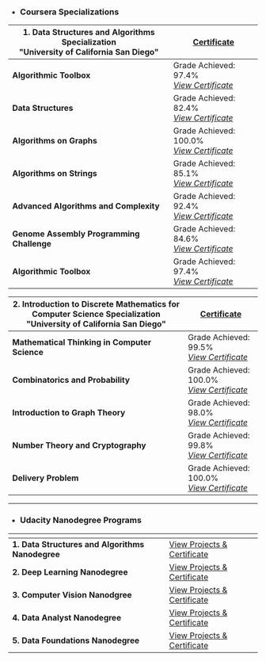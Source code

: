 

- ### Coursera Specializations



|<center>1. Data Structures and Algorithms Specialization<br>"University of California San Diego"</center>|<a href="https://coursera.org/share/3d915db4303a0b4b5b54d313df7f2eb4" target="_blank"><center>Certificate</center></a>|
|--------------------------------------------------|----------------------------------------------------------------------------|
| **Algorithmic Toolbox** | Grade Achieved: 97.4%<br>*[View Certificate](https://www.coursera.org/account/accomplishments/certificate/BNGXGH4SB4ZN)* |
| **Data Structures** | Grade Achieved: 82.4%<br>*[View Certificate](https://www.coursera.org/account/accomplishments/certificate/Z2VVAQ5WPJZQ)* |
| **Algorithms on Graphs** | Grade Achieved: 100.0%<br>*[View Certificate](https://www.coursera.org/account/accomplishments/certificate/K7QBHEPHCM7P)* |
| **Algorithms on Strings** | Grade Achieved: 85.1%<br>*[View Certificate](https://www.coursera.org/account/accomplishments/certificate/E9N694PZNM2E)* |
| **Advanced Algorithms and Complexity** | Grade Achieved: 92.4%<br>*[View Certificate](https://www.coursera.org/account/accomplishments/certificate/3KK8LEYMFD2Q)* |
| **Genome Assembly Programming Challenge** | Grade Achieved: 84.6%<br>*[View Certificate](https://www.coursera.org/account/accomplishments/certificate/WGYQMSL2SULZ)* |
| **Algorithmic Toolbox** | Grade Achieved: 97.4%<br>*[View Certificate](https://www.coursera.org/account/accomplishments/certificate/BNGXGH4SB4ZN)* |

|<center>2. Introduction to Discrete Mathematics for Computer Science Specialization<br>"University of California San Diego"</center>|<a href="https://coursera.org/share/576f499c1ff93fa479f077e604ac1e2b" target="_blank"><center>Certificate</center></a>|
|--------------------------------------------------|----------------------------------------------------------------------------|
| **Mathematical Thinking in Computer Science** | Grade Achieved: 99.5%<br>*[View Certificate](https://www.coursera.org/account/accomplishments/certificate/9CK4CKKK7533)* |
| **Combinatorics and Probability** | Grade Achieved: 100.0%<br>*[View Certificate](https://www.coursera.org/account/accomplishments/certificate/YHA2N6DFUN9R)* |
| **Introduction to Graph Theory** | Grade Achieved: 98.0%<br>*[View Certificate](https://www.coursera.org/account/accomplishments/certificate/KLWJEDV2V4DT)* |
| **Number Theory and Cryptography** | Grade Achieved: 99.8%<br>*[View Certificate](https://www.coursera.org/account/accomplishments/certificate/7BQJXHPLJ9F2)* |
| **Delivery Problem** | Grade Achieved: 100.0%<br>*[View Certificate](https://www.coursera.org/account/accomplishments/certificate/C4UEM9BETDDV)* |


--------------------------------------------------

- ### Udacity Nanodegree Programs


| <!-- -->    | <!-- -->    |
|-------------|-------------|
|**1. Data Structures and Algorithms Nanodegree** |[View Projects & Certificate](https://github.com/MarwaQabeel/Data-Structures-and-Algorithms-Nanodegree)|
|**2. Deep Learning Nanodegree** |[View Projects & Certificate](https://github.com/MarwaQabeel/Udacity-Deep-Learning-Nanodegree)|
|**3. Computer Vision Nanodgree** |[View Projects & Certificate](https://github.com/MarwaQabeel/Udacity-Computer-Vision-Nanodegree)|
|**4. Data Analyst Nanodegree** |[View Projects & Certificate](https://github.com/MarwaQabeel/Udacity-Data-Analyst-Nanodegree)|
|**5. Data Foundations Nanodegree** |[View Projects & Certificate](https://github.com/MarwaQabeel/Udacity-Data-Foundations-Nanodegree)|

